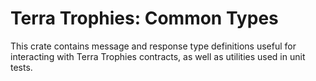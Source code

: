 # Terra Trophies: Common Types

This crate contains message and response type definitions useful for interacting with Terra Trophies contracts, as well as utilities used in unit tests.
